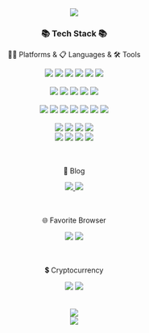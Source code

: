 <div align=center>
	<img src="https://capsule-render.vercel.app/api?type=waving&color=auto&height=200&section=header&text=bug41%20Github&fontSize=90" />	
</div>
<div align=center>
	<h3>📚 Tech Stack 📚</h3>
	<p>🧑‍💻 Platforms & 📋 Languages & 🛠 Tools </p>
</div>
<div align="center">	
	<!-- Front-End -->
	<img src="https://img.shields.io/badge/HTML5-E34F26?style=flat&logo=HTML5&logoColor=white" />
	<img src="https://img.shields.io/badge/CSS3-1572B6?style=flat&logo=CSS3&logoColor=white" />
	<img src="https://img.shields.io/badge/JavaScript-F7DF1E?style=flat&logo=JavaScript&logoColor=white" />
	<img src="https://img.shields.io/badge/jQuery-0769AD?style=flat&logo=jQuery&logoColor=white" />
	<img src="https://img.shields.io/badge/Bootstrap-7952B3?style=flat&logo=Bootstrap&logoColor=white" />	
	<img src="https://img.shields.io/badge/react-%2320232a.svg?style=for-the-badge&logo=react&logoColor=%2361DAFB" />	
	<br><br>
	<!-- Back-End -->
	<img src="https://img.shields.io/badge/php-%23777BB4.svg?style=for-the-badge&logo=php&logoColor=white" />
	<img src="https://img.shields.io/badge/laravel-%23FF2D20.svg?style=for-the-badge&logo=laravel&logoColor=white" />
	<img src="https://img.shields.io/badge/Java-007396?style=flat&logo=Conda-Forge&logoColor=white" />
	<img src="https://img.shields.io/badge/spring-%236DB33F.svg?style=for-the-badge&logo=spring&logoColor=white" />
	<img src="https://img.shields.io/badge/Gradle-02303A.svg?style=for-the-badge&logo=Gradle&logoColor=white" />
	<br><br>
	<!-- SERVER -->
	<img src="https://img.shields.io/badge/Linux-FCC624?style=flat&logo=Linux&logoColor=white" />
	<img src="https://img.shields.io/badge/cent%20os-002260?style=for-the-badge&logo=centos&logoColor=F0F0F0" />
	<img src="https://img.shields.io/badge/docker-%230db7ed.svg?style=for-the-badge&logo=docker&logoColor=white" />
	<img src="https://img.shields.io/badge/apache-%23D42029.svg?style=for-the-badge&logo=apache&logoColor=white" />
	<img src="https://img.shields.io/badge/Tomcat-F8DC75?style=flat&logo=ApacheTomcat&logoColor=white" />
	<img src="https://img.shields.io/badge/NGINX-009639?style=flat&logo=NGINX&logoColor=white" />
	<img src="https://img.shields.io/badge/AWS-232F3E?style=flat&logo=AmazonAWS&logoColor=white" />	
	<br><br>
	<!-- Databases -->
	<img src="https://img.shields.io/badge/MySQL-4479A1?style=flat&logo=MySQL&logoColor=white" />
	<img src="https://img.shields.io/badge/MariaDB-003545?style=flat&logo=MariaDB&logoColor=white" />
	<img src="https://img.shields.io/badge/Microsoft%20SQL%20Sever-CC2927?style=for-the-badge&logo=microsoft%20sql%20server&logoColor=white" />
	<img src="https://img.shields.io/badge/sqlite-%2307405e.svg?style=for-the-badge&logo=sqlite&logoColor=white" />
	<br>		
	<img src="https://img.shields.io/badge/Visual%20Studio%20Code-007ACC?style=flat&logo=VisualStudioCode&logoColor=white" />	
	<img src="https://img.shields.io/badge/SublimeText-007ACC?style=flat&logo=SublimeText&logoColor=white" />	
	<img src="https://img.shields.io/badge/GitHub-181717?style=flat&logo=GitHub&logoColor=white" />
	<img src="https://img.shields.io/badge/bitbucket-%230047B3.svg?style=for-the-badge&logo=bitbucket&logoColor=white" />	
</div>
<br>
<br>
<div align=center>
	<p>📝 Blog</p>
</div>
<div align=center>	
	<a href="https://bug41.tistory.com" target="blank">
		<img src="https://img.shields.io/badge/Blog-FF9800?style=flat&logo=Blogger&logoColor=white" />
	</a>
	<a href="https://blog.naver.com/bugkingus" target="blank">
		<img src="https://img.shields.io/badge/Blog-FF9800?style=flat&logo=Blogger&logoColor=black" />
	</a>	
</div>
<br>
<br>
<div align=center>	
	<p>🌐 Favorite Browser </p>
	<img src="https://img.shields.io/badge/Google%20Chrome-4285F4?style=for-the-badge&logo=GoogleChrome&logoColor=white" />
	<img src="https://img.shields.io/badge/Brave-FB542B?style=for-the-badge&logo=Brave&logoColor=white" />	
</div>
<br>
<br>
<div align=center>	
	<p>💲 Cryptocurrency </p>
	<img src="https://img.shields.io/badge/Xrp-black?style=for-the-badge&logo=xrp&logoColor=white" />
	<img src="https://img.shields.io/badge/Stellar-7D00FF?style=for-the-badge&logo=Stellar&logoColor=white" />	
</div>
<br>
<br>
<div align=center>	
	<img src="https://github-readme-stats.vercel.app/api/top-langs/?username=bug41&layout=compact">
	<br>
	<img src="https://github-readme-stats.vercel.app/api?username=bug41&show_icons=true">
</div>
